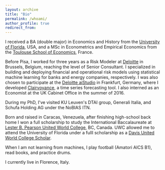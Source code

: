 ```yaml
---
layout: archive
title: "Bio"
permalink: /whoami/
author_profile: true
redirect_from:
---
```


I received a BA (double major) in Economics and History from the [University of Florida](https://clas.ufl.edu/), USA, and a MSc in Econometrics and Empirical Economics from the [Toulouse School of Economics](https://www.tse-fr.eu/), France. 

Before Pisa, I worked for three years as a Risk Modeler at [Deloitte](https://www2.deloitte.com/be/en.html) in Brussels, Belgium, reaching the level of Senior Consultant. I specialized in building and deploying financial and operational risk models using statistical machine learning for banks and energy companies, respectively. I was also chosen to participate at the [Deloitte aiStudio](https://www2.deloitte.com/de/de/pages/risk/solutions/aistudio.html) in Frankfurt, Germany, where I developed [Clairvoyance](https://www2.deloitte.com/de/de/pages/risk/solutions/ai-based-forecasting-solution-clairvoyance.html), a time series forecasting tool. I also interned as an Economist at the UK Cabinet Office in the summer of 2016. 

During my PhD, I've visited KU Leuven's DTAI group, Generali Italia, and Schufa Holding AG under the NoBIAS ITN.

Born and raised in Caracas, Venezuela, after finishing high-school back home I won a full scholarship to study the International Baccalaureate at [Lester B. Pearson United World College](https://www.pearsoncollege.ca/), BC, Canada. UWC allowed me to attend the University of Florida under a fulll scholarship as a [Davis United World College Scholar](https://www.davisuwcscholars.org/).

When I am not learning from machines, I play football (Amatori AICS B1), read books, and practice drums. 

I currently live in Florence, Italy.
